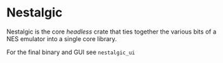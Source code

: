 # Nestalgic

Nestalgic is the core _headless_ crate that ties together the various bits of a NES emulator
into a single core library.

For the final binary and GUI see `nestalgic_ui`

